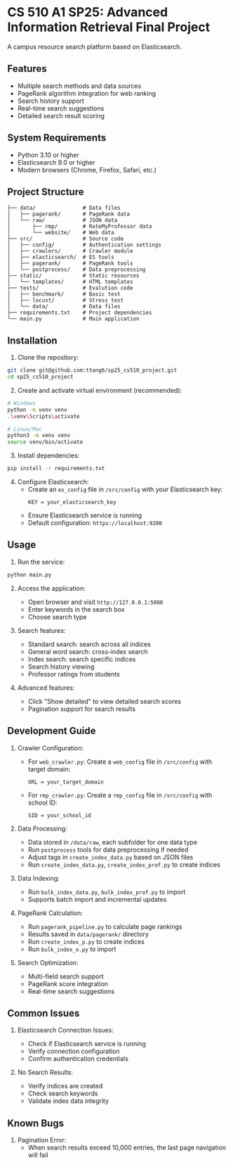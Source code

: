 # CS 510 A1 SP25: Advanced Information Retrieval Final Project

A campus resource search platform based on Elasticsearch.

## Features

- Multiple search methods and data sources
- PageRank algorithm integration for web ranking
- Search history support
- Real-time search suggestions
- Detailed search result scoring

## System Requirements

- Python 3.10 or higher
- Elasticsearch 9.0 or higher
- Modern browsers (Chrome, Firefox, Safari, etc.)

## Project Structure

```
├── data/               # Data files
│   ├── pagerank/       # PageRank data
│   └── raw/            # JSON data
│       ├── rmp/        # RateMyProfessor data
│       └── website/    # Web data
├── src/                # Source code
│   ├── config/         # Authentication settings
│   ├── crawlers/       # Crawler module
│   ├── elasticsearch/  # ES tools
│   ├── pagerank/       # PageRank tools
│   └── postprocess/    # Data preprocessing
├── static/             # Static resources
│   └── templates/      # HTML templates
├── tests/              # Evalution code
│   ├── benchmark/      # Basic test
│   ├── locust/         # Stress test
│   └── data/           # Data files
├── requirements.txt    # Project dependencies
└── main.py             # Main application
```

## Installation

1. Clone the repository:
```bash
git clone git@github.com:ttang6/sp25_cs510_project.git
cd sp25_cs510_project
```

2. Create and activate virtual environment (recommended):
```bash
# Windows
python -m venv venv
.\venv\Scripts\activate

# Linux/Mac
python3 -m venv venv
source venv/bin/activate
```

3. Install dependencies:
```bash
pip install -r requirements.txt
```

4. Configure Elasticsearch:
   - Create an `es_config` file in `/src/config` with your Elasticsearch key:
     ```
     KEY = your_elasticsearch_key
     ```
   - Ensure Elasticsearch service is running
   - Default configuration: `https://localhost:9200`

## Usage

1. Run the service:
```bash
python main.py
```

2. Access the application:
   - Open browser and visit `http://127.0.0.1:5000`
   - Enter keywords in the search box
   - Choose search type

3. Search features:
   - Standard search: search across all indices
   - General word search: cross-index search
   - Index search: search specific indices
   - Search history viewing
   - Professor ratings from students

4. Advanced features:
   - Click "Show detailed" to view detailed search scores
   - Pagination support for search results

## Development Guide

1. Crawler Configuration:
   - For `web_crawler.py`: Create a `web_config` file in `/src/config` with target domain:
     ```
     URL = your_target_domain
     ```
   - For `rmp_crawler.py`: Create a `rmp_config` file in `/src/config` with school ID:
     ```
     SID = your_school_id
     ```

2. Data Processing:
   - Data stored in `/data/raw`, each subfolder for one data type
   - Run `postprocess` tools for data preprocessing if needed
   - Adjust tags in `create_index_data.py` based on JSON files
   - Run `create_index_data.py`, `create_index_prof.py` to create indices

3. Data Indexing:
   - Run `bulk_index_data.py`, `bulk_index_prof.py` to import
   - Supports batch import and incremental updates

4. PageRank Calculation:
   - Run `pagerank_pipeline.py` to calculate page rankings
   - Results saved in `data/pagerank/` directory
   - Run `create_index_p.py` to create indices
   - Run `bulk_index_o.py` to import

5. Search Optimization:
   - Multi-field search support
   - PageRank score integration
   - Real-time search suggestions

## Common Issues

1. Elasticsearch Connection Issues:
   - Check if Elasticsearch service is running
   - Verify connection configuration
   - Confirm authentication credentials

2. No Search Results:
   - Verify indices are created
   - Check search keywords
   - Validate index data integrity

## Known Bugs

1. Pagination Error:
   - When search results exceed 10,000 entries, the last page navigation will fail